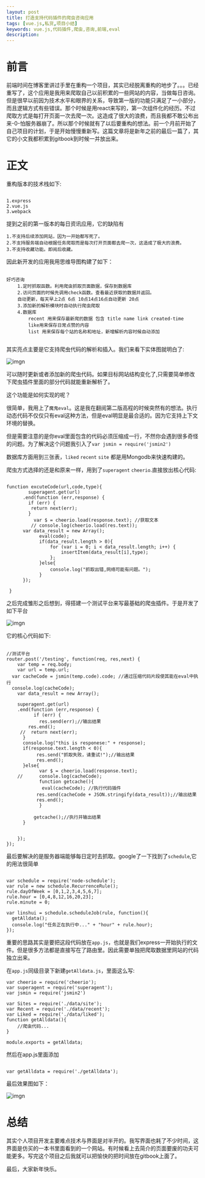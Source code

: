 ```yaml
---
layout: post
title: 打造支持代码插件的爬虫咨询应用
tags: [vue.js,私货,项目小结]
keywords: vue.js,代码插件,爬虫,咨询,前端,eval
description: 
---
```


# 前言

前端时间在博客里讲过手里在重构一个项目，其实已经脱离重构的地步了。。。已经重写了，这个应用是我用来爬取自己以前积累的一些网站的内容，当做每日咨询。但是很早以前因为技术水平和眼界的关系，导致第一版的功能只满足了一小部分，而且逻辑方式有些错误。那个时候是用react来写的，第一次组件化的经历。不过爬取方式是每打开页面一次去爬一次。这造成了很大的浪费，而且我都不敢公布出来-0-怕服务器崩了。所以那个时候就有了以后要重构的想法。前一个月前开始了自己项目的计划，于是开始慢慢重新写。这篇文章将是新年之前的最后一篇了，其它的小文我都积累到gitbook到时候一并放出来。

# 正文

重构版本的技术栈如下:

```

1.express
2.vue.js
3.webpack

```

提到之前的第一版本的每日资讯应用，它的缺陷有

```
1.不支持后续添加网站，因为一开始都写死了。
2.不支持服务端自动根据任务爬取而是每次打开页面都去爬一次，这造成了极大的浪费。
3.不支持收藏功能。即阅后收藏。

```
因此新开发的应用我用思维导图构建了如下：

```

好巧咨询
	1.定时抓取函数。利用爬虫抓取页面数据，保存到数据库
	2.访问页面的时候先调用check函数。查看最近获取的数据并返回。
	自动更新，每天早上2点 6点 10点14点16点自动更新 20点
	3.添加新的解析模块时自动执行爬虫爬取
	4.数据库
		recent 用来保存最新爬的数据 包含 title name link created-time 
		like用来保存日常点赞的内容
		list 用来保存每个站的名称和地址，新增解析内容时候自动添加
		
```

其实亮点主要是它支持爬虫代码的解析和插入。我们来看下实体图就明白了:

![imgn](http://haoqiao.qiniudn.com/hqzx1.png)

可以随时更新或者添加新的爬虫代码。如果目标网站结构变化了,只需要简单修改下爬虫插件里面的部分代码就能重新解析了。

这个功能是如何实现的呢？

很简单，我用上了`魔鬼eval`。这是我在翻阅第二版高程的时候突然有的想法。执行动态代码不仅仅只有eval这种方法，但是eval明显是最合适的。因为它支持上下文环境的替换。

但是需要注意的是你eval里面包含的代码必须压缩成一行，不然你会遇到很多奇怪的问题。为了解决这个问题我引入了`var jsmin = require('jsmin2')`

数据库方面用到三张表，`liked` `recent` `site`
都是用Mongodb来快速构建的。

爬虫方式选择的还是和原来一样，用到了`superagent` `cheerio`.直接放出核心代码:

```

function excuteCode(url,code,type){
		superagent.get(url)
	  .end(function (err,response) {
	  	if (err) {
	     return next(err);
	    }
		  var $ = cheerio.load(response.text); //获取文本
		 // console.log(cheerio.load(res.text));
      var data_result = new Array();
		 	eval(code);
		 	if(data_result.length > 0){
		 		for (var i = 0; i < data_result.length; i++) {
		 			insertItem(data_result[i],type);
		 		};
		 	}else{
		 		console.log("抓取出错,网络可能有问题。");
		 	}
	  });

 }

```

之后完成雏形之后想到，得搭建一个测试平台来写最基础的爬虫插件。于是开发了如下平台

![imgn](http://haoqiao.qiniudn.com/hqzx2.png)

它的核心代码如下:

```

//测试平台
router.post('/testing', function(req, res,next) {
	var temp = req.body;
	var url = temp.url;
  var cacheCode = jsmin(temp.code).code; //通过压缩代码片段使其能在eval中执行
  console.log(cacheCode);
	var data_result = new Array();

	superagent.get(url)
	.end(function (err,response) {
		  if (err) {
			res.send(err);//输出结果
	    res.end();
	 //  return next(err);
	  }
	  console.log("this is responese:" + response);
	  if(response.text.length < 0){
		   res.send("抓取失败，请重试!");//输出结果
		   res.end();
	  }else{
			var $ = cheerio.load(response.text);
	//		console.log(cacheCode);
		 	function getcache(){
		 	 eval(cacheCode); //执行代码插件
		   res.send(cacheCode + JSON.stringify(data_result));//输出结果
		   res.end();
		 	}
		  
		  getcache();//执行并输出结果
	  }


	});
});

```

最后要解决的是服务器端能够每日定时去抓取。google了一下找到了`schedule`,它的用法很简单

```

var schedule = require('node-schedule');
var rule = new schedule.RecurrenceRule();
rule.dayOfWeek = [0,1,2,3,4,5,6,7];
rule.hour = [0,4,8,12,16,20,23];
rule.minute = 0;

var linshui = schedule.scheduleJob(rule, function(){
  getAlldata();
  console.log("任务正在执行中..." + "hour" + rule.hour);
});

```

重要的思路其实是要把这段代码放在`app.js`，也就是我们express一开始执行的文件。但是很多方法都是直接写在了路由里。因此需要单独把爬取数据里网站的代码独立出来。

在`app.js`同级目录下新建`getAlldata.js`，里面这么写:

```
var cheerio = require('cheerio');
var superagent = require('superagent');
var jsmin = require('jsmin2')

var Sites = require('./data/site');
var Recent = require('./data/recent');
var Liked = require('./data/liked');
function getAlldata(){
	//爬虫代码...
}

module.exports = getAlldata;

```

然后在app.js里面添加

```

var getAlldata = require('./getAlldata');

```

最后效果图如下：

![imgn](http://haoqiao.qiniudn.com/active77.gif)


# 总结

其实个人项目开发主要难点技术与界面是对半开的。我写界面也耗了不少时间，这界面是仿买的一本书里面看到的一个网站。有时候看上去简介的页面要废的功夫可能更多。写完这个项目之后我就可以把愉快的把时间放在gitbook上面了。

最后，大家新年快乐。

